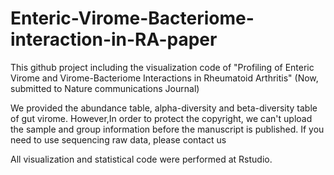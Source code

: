 # Enteric-Virome-Bacteriome-interaction-in-RA-paper

This github project including the visualization code of "Profiling of Enteric Virome and Virome-Bacteriome Interactions in Rheumatoid Arthritis" (Now, submitted to Nature communications Journal)

We provided the abundance table, alpha-diversity and beta-diversity table of gut virome. However,In order to protect the copyright, we can't upload the sample and group information before the manuscript is published. If you need to use sequencing raw data, please contact us

All visualization and statistical code were performed at Rstudio.
